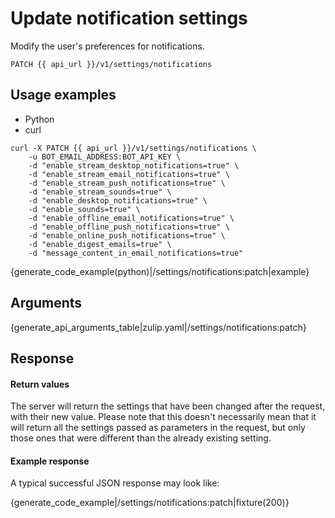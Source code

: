 # Update notification settings

Modify the user's preferences for notifications.

`PATCH {{ api_url }}/v1/settings/notifications`

## Usage examples

<div class="code-section" markdown="1">
<ul class="nav">
<li data-language="python">Python</li>
<li data-language="curl">curl</li>
</ul>
<div class="blocks">

<div data-language="curl" markdown="1">

```
curl -X PATCH {{ api_url }}/v1/settings/notifications \
    -u BOT_EMAIL_ADDRESS:BOT_API_KEY \
    -d "enable_stream_desktop_notifications=true" \
    -d "enable_stream_email_notifications=true" \
    -d "enable_stream_push_notifications=true" \
    -d "enable_stream_sounds=true" \
    -d "enable_desktop_notifications=true" \
    -d "enable_sounds=true" \
    -d "enable_offline_email_notifications=true" \
    -d "enable_offline_push_notifications=true" \
    -d "enable_online_push_notifications=true" \
    -d "enable_digest_emails=true" \
    -d "message_content_in_email_notifications=true"
```

</div>

<div data-language="python" markdown="1">

{generate_code_example(python)|/settings/notifications:patch|example}

</div>

</div>

</div>

## Arguments

{generate_api_arguments_table|zulip.yaml|/settings/notifications:patch}

## Response

#### Return values

The server will return the settings that have been changed after the request,
with their new value. Please note that this doesn't necessarily mean that it
will return all the settings passed as parameters in the request, but only
those ones that were different than the already existing setting.

#### Example response

A typical successful JSON response may look like:

{generate_code_example|/settings/notifications:patch|fixture(200)}
